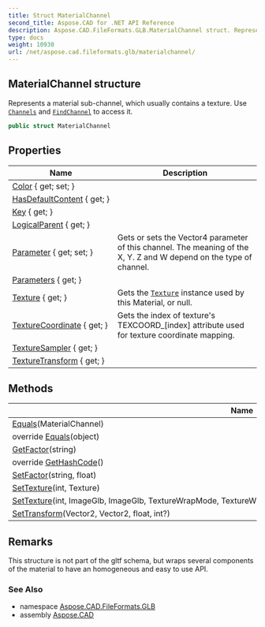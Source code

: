 ```yaml
---
title: Struct MaterialChannel
second_title: Aspose.CAD for .NET API Reference
description: Aspose.CAD.FileFormats.GLB.MaterialChannel struct. Represents a material subchannel which usually contains a texture. Use Channels and FindChannel to access it
type: docs
weight: 10930
url: /net/aspose.cad.fileformats.glb/materialchannel/
---
```

## MaterialChannel structure

Represents a material sub-channel, which usually contains a texture. Use [`Channels`](../material/channels/) and [`FindChannel`](../material/findchannel/) to access it.

```csharp
public struct MaterialChannel
```

## Properties

| Name | Description |
| --- | --- |
| [Color](../../aspose.cad.fileformats.glb/materialchannel/color/) { get; set; } |  |
| [HasDefaultContent](../../aspose.cad.fileformats.glb/materialchannel/hasdefaultcontent/) { get; } |  |
| [Key](../../aspose.cad.fileformats.glb/materialchannel/key/) { get; } |  |
| [LogicalParent](../../aspose.cad.fileformats.glb/materialchannel/logicalparent/) { get; } |  |
| [Parameter](../../aspose.cad.fileformats.glb/materialchannel/parameter/) { get; set; } | Gets or sets the Vector4 parameter of this channel. The meaning of the X, Y. Z and W depend on the type of channel. |
| [Parameters](../../aspose.cad.fileformats.glb/materialchannel/parameters/) { get; } |  |
| [Texture](../../aspose.cad.fileformats.glb/materialchannel/texture/) { get; } | Gets the [`Texture`](./texture/) instance used by this Material, or null. |
| [TextureCoordinate](../../aspose.cad.fileformats.glb/materialchannel/texturecoordinate/) { get; } | Gets the index of texture's TEXCOORD_[index] attribute used for texture coordinate mapping. |
| [TextureSampler](../../aspose.cad.fileformats.glb/materialchannel/texturesampler/) { get; } |  |
| [TextureTransform](../../aspose.cad.fileformats.glb/materialchannel/texturetransform/) { get; } |  |

## Methods

| Name | Description |
| --- | --- |
| [Equals](../../aspose.cad.fileformats.glb/materialchannel/equals/#equals)(MaterialChannel) |  |
| override [Equals](../../aspose.cad.fileformats.glb/materialchannel/equals/#equals_1)(object) |  |
| [GetFactor](../../aspose.cad.fileformats.glb/materialchannel/getfactor/)(string) |  |
| override [GetHashCode](../../aspose.cad.fileformats.glb/materialchannel/gethashcode/)() |  |
| [SetFactor](../../aspose.cad.fileformats.glb/materialchannel/setfactor/)(string, float) |  |
| [SetTexture](../../aspose.cad.fileformats.glb/materialchannel/settexture/#settexture_1)(int, Texture) |  |
| [SetTexture](../../aspose.cad.fileformats.glb/materialchannel/settexture/#settexture)(int, ImageGlb, ImageGlb, TextureWrapMode, TextureWrapMode, TextureMipMapFilter, TextureInterpolationFilter) |  |
| [SetTransform](../../aspose.cad.fileformats.glb/materialchannel/settransform/)(Vector2, Vector2, float, int?) |  |

## Remarks

This structure is not part of the gltf schema, but wraps several components of the material to have an homogeneous and easy to use API.

### See Also

* namespace [Aspose.CAD.FileFormats.GLB](../../aspose.cad.fileformats.glb/)
* assembly [Aspose.CAD](../../)


